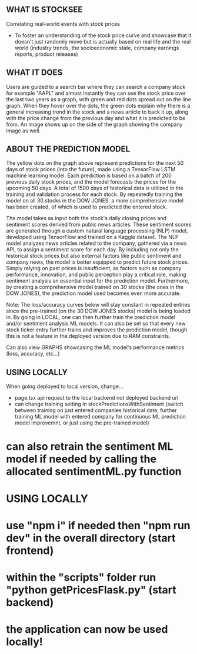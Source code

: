 ## WHAT IS STOCKSEE

Correlating real-world events with stock prices
- To foster an understanding of the stock price curve and showcase that it doesn't just randomly move but is actually based on real life and the real world (industry trends, the socioeconomic state, company earnings reports, product releases)

## WHAT IT DOES

Users are guided to a search bar where they can search a company stock for example "AAPL" and almost instantly they can see the stock price over the last two years as a graph, with green and red dots spread out on the line graph. When they hover over the dots, the green dots explain why there is a general increasing trend in the stock and a news article to back it up, along with the price change from the previous day and what it is predicted to be from. An image shows up on the side of the graph showing the company image as well.

## ABOUT THE PREDICTION MODEL

The yellow dots on the graph above represent predictions for the next 50 days of stock prices (into the future), made using a TensorFlow LSTM machine learning model. Each prediction is based on a batch of 200 previous daily stock prices, and the model forecasts the prices for the upcoming 50 days. A total of 1500 days of historical data is utilized in the training and validation process for each stock. By repeatedly training the model on all 30 stocks in the DOW JONES, a more comprehensive model has been created, of which is used to predicted the entered stock.

The model takes as input both the stock's daily closing prices and sentiment scores derived from public news articles. These sentiment scores are generated through a custom natural language processing (NLP) model, developed using TensorFlow and trained on a Kaggle dataset. The NLP model analyzes news articles related to the company, gathered via a news API, to assign a sentiment score for each day. By including not only the historical stock prices but also external factors like public sentiment and company news, the model is better equipped to predict future stock prices. Simply relying on past prices is insufficient, as factors such as company performance, innovation, and public perception play a critical role, making sentiment analysis an essential input for the prediction model. Furthermore, by creating a comprehensive model trained on 30 stocks (the ones in the DOW JONES), the prediction model used becomes even more accurate.

Note: The loss/accuracy curves below will stay constant in repeated entries since the pre-trained (on the 30 DOW JONES stocks) model is being loaded in. By going in LOCAL, one can then further train the prediction model and/or sentiment analysis ML models. It can also be set so that every new stock ticker entry further trains and improves the prediction model, though this is not a feature in the deployed version due to RAM constraints.

Can also view GRAPHS showcasing the ML model's performance metrics (loss, accuracy, etc...)


## USING LOCALLY

When going deployed to local version, change...
  - page.tsx api request to the local backend not deployed backend url
- can change training setting in stockPredictionsWithSentiment (switch between training on just entered companies historical date, further training ML model with entered company for continuous ML prediction model improvemnt, or just using the pre-trained model)
#     can also retrain the sentiment ML model if needed by calling the allocated sentimentML.py function

# USING LOCALLY
# use "npm i" if needed then "npm run dev" in the overall directory (start frontend)
# within the "scripts" folder run "python getPricesFlask.py" (start backend)
# the application can now be used locally!